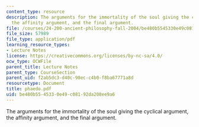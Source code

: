 ```yaml
---
content_type: resource
description: The arguments for the immortality of the soul giving the cyclical argument,
  the affinity argument, and the final argument.
file: /courses/24-200-ancient-philosophy-fall-2004/be480b5545330e49c08192da208ee9a6_phaedo.pdf
file_size: 57989
file_type: application/pdf
learning_resource_types:
- Lecture Notes
license: https://creativecommons.org/licenses/by-nc-sa/4.0/
ocw_type: OCWFile
parent_title: Lecture Notes
parent_type: CourseSection
parent_uid: f2ab5dc3-d40c-98ec-c4b0-f8ba67771a8d
resourcetype: Document
title: phaedo.pdf
uid: be480b55-4533-0e49-c081-92da208ee9a6
---
```

The arguments for the immortality of the soul giving the cyclical argument, the affinity argument, and the final argument.